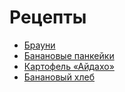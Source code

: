 # Рецепты

- [Брауни](brownie.md)
- [Банановые панкейки](banana_pancake.md)
- [Картофель «Айдахо»](aidaho_potato.md)
- [Банановый хлеб](banana_bread.md)